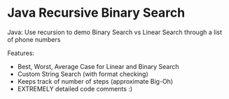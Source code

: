 # Java Recursive Binary Search
Java: Use recursion to demo Binary Search vs Linear Search through a list of phone numbers

Features:
 - Best, Worst, Average Case for Linear and Binary Search
 - Custom String Search (with format checking)
 - Keeps track of number of steps (approximate Big-Oh)
 - EXTREMELY detailed code comments :)
